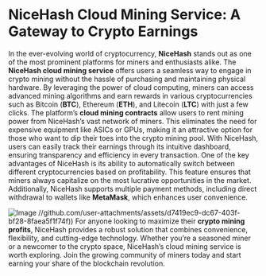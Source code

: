 # NiceHash Cloud Mining Service: A Gateway to Crypto Earnings
In the ever-evolving world of cryptocurrency, **NiceHash** stands out as one of the most prominent platforms for miners and enthusiasts alike. The **NiceHash cloud mining service** offers users a seamless way to engage in crypto mining without the hassle of purchasing and maintaining physical hardware. By leveraging the power of cloud computing, miners can access advanced mining algorithms and earn rewards in various cryptocurrencies such as Bitcoin (**BTC**), Ethereum (**ETH**), and Litecoin (**LTC**) with just a few clicks.
The platform’s **cloud mining contracts** allow users to rent mining power from NiceHash’s vast network of miners. This eliminates the need for expensive equipment like ASICs or GPUs, making it an attractive option for those who want to dip their toes into the crypto mining pool. With NiceHash, users can easily track their earnings through its intuitive dashboard, ensuring transparency and efficiency in every transaction. 
One of the key advantages of NiceHash is its ability to automatically switch between different cryptocurrencies based on profitability. This feature ensures that miners always capitalize on the most lucrative opportunities in the market. Additionally, NiceHash supports multiple payment methods, including direct withdrawal to wallets like **MetaMask**, which enhances user convenience. 

![Image](https://github.com/user-attachments/assets/d7419ec9-dc67-403f-bf28-8faea5f1f74f)
 //github.com/user-attachments/assets/d7419ec9-dc67-403f-bf28-8faea5f1f74f))
For anyone looking to maximize their **crypto mining profits**, NiceHash provides a robust solution that combines convenience, flexibility, and cutting-edge technology. Whether you’re a seasoned miner or a newcomer to the crypto space, NiceHash’s cloud mining service is worth exploring. Join the growing community of miners today and start earning your share of the blockchain revolution.
